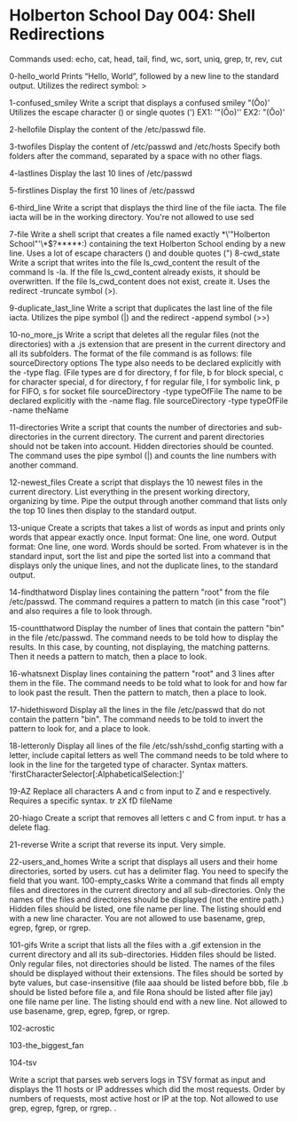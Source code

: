 # Holberton School Day 004: Shell Redirections #

Commands used: echo, cat, head, tail, find, wc, sort, uniq, grep, tr, rev, cut

0-hello_world
	Prints “Hello, World”, followed by a new line to the standard output. Utilizes the redirect symbol: >

1-confused_smiley
	Write a script that displays a confused smiley "(Ôo)'
	Utilizes the escape character (\) or single quotes (')
	EX1: '"(Ôo)'\'
	EX2: \"\(Ôo\)\'
	
2-hellofile
	Display the content of the /etc/passwd file.

3-twofiles
	Display the content of /etc/passwd and /etc/hosts
	Specify both folders after the command, separated by a space with no other flags.

4-lastlines
	Display the last 10 lines of /etc/passwd

5-firstlines
	Display the first 10 lines of /etc/passwd
	
6-third_line
	Write a script that displays the third line of the file iacta. The file iacta will be in the working directory. You're not allowed to use sed

7-file
	Write a shell script that creates a file named exactly \*\\'"Holberton School"\'\\*$\?\*\*\*\*\*:) containing the text Holberton School ending by a new line.
	Uses a lot of escape characters (\) and double quotes (")
8-cwd_state
	Write a script that writes into the file ls_cwd_content the result of the command ls -la. If the file ls_cwd_content already exists, it should be overwritten. If the file ls_cwd_content does not exist, create it.
	Uses the redirect -truncate symbol (>).

9-duplicate_last_line
	Write a script that duplicates the last line of the file iacta.
	Utilizes the pipe symbol (|) and the redirect -append symbol (>>)

10-no_more_js
	Write a script that deletes all the regular files (not the directories) with a .js extension that are present in the current directory and all its subfolders.
	The format of the file command is as follows: 
	    file sourceDirectory options
	    The type also needs to be declared explicitly with the -type flag. (File types are d for directory, f for file, b for block special, c for character special, d for directory, f for regular file, l for symbolic link, p for FIFO, s for socket
	    file sourceDirectory -type typeOfFile
	    The name to be declared explicitly with the -name flag.
	    file sourceDirectory -type typeOfFile -name theName

11-directories
	Write a script that counts the number of directories and sub-directories in the current directory. The current and parent directories should not be taken into account. Hidden directories should be counted.
	The command uses the pipe symbol (|) and counts the line numbers with another command.

12-newest_files
	Create a script that displays the 10 newest files in the current directory.
	List everything in the present working directory, organizing by time. Pipe the output through another command that lists only the top 10 lines then display to the standard output.

13-unique
	Create a scripts that takes a list of words as input and prints only words that appear exactly once. Input format: One line, one word. Output format: One line, one word. Words should be sorted.
	From whatever is in the standard input, sort the list and pipe the sorted list into a command that displays only the unique lines, and not the duplicate lines, to the standard output.

14-findthatword
	Display lines containing the pattern "root" from the file /etc/passwd.
	The command requires a pattern to match (in this case "root") and also requires a file to look through.

15-countthatword
	Display the number of lines that contain the pattern "bin" in the file /etc/passwd.
	The command needs to be told how to display the results. In this case, by counting, not displaying, the matching patterns. Then it needs a pattern to match, then a place to look.
	
16-whatsnext
	Display lines containing the pattern "root" and 3 lines after them in the file.
	The command needs to be told what to look for and how far to look past the result. Then the pattern to match, then a place to look.

17-hidethisword
	Display all the lines in the file /etc/passwd that do not contain the pattern "bin".
	The command needs to be told to invert the pattern to look for, and a place to look.

18-letteronly
	Display all lines of the file /etc/ssh/sshd_config starting with a letter, include capital letters as well
	The command needs to be told where to look in the line for the targeted type of character. Syntax matters. 'firstCharacterSelector[:AlphabeticalSelection:]'	

19-AZ
	Replace all characters A and c from input to Z and e respectively.
	Requires a specific syntax. tr zX fD fileName

20-hiago
	Create a script that removes all letters c and C from input.
	tr has a delete flag.

21-reverse
	Write a script that reverse its input.
	Very simple.

22-users_and_homes
	Write a script that displays all users and their home directories, sorted by users.
	cut has a delimiter flag. You need to specify the field that you want. 
100-empty_casks
Write a command that finds all empty files and directores in the current directory and all sub-directories. Only the names of the files and directoires should be displayed (not the entire path.)
Hidden files should be listed, one file name per line. The listing should end with a new line character. You are not allowed to use basename, grep, egrep, fgrep, or rgrep.  


101-gifs
Write a script that lists all the files with a .gif extension in the current directory and all its sub-directories.
Hidden files should be listed. Only regular files, not directories should be listed. The names of the files should be displayed without their extensions. The files should be sorted by byte values, but case-insensitive (file aaa should be listed before bbb, file .b should be listed before file a, and file Rona should be listed after file jay)
one file name per line. The listing should end with a new line. Not allowed to use basename, grep, egrep, fgrep, or rgrep.


102-acrostic



103-the_biggest_fan


104-tsv

Write a script that parses web servers logs in TSV format as input and displays the 11 hosts or IP addresses which did the most requests.
Order by numbers of requests, most active host or IP at the top. Not allowed to use grep, egrep, fgrep, or rgrep.
.
